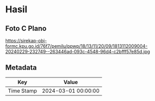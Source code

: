 # Hasil

## Foto C Plano

https://sirekap-obj-formc.kpu.go.id/76f7/pemilu/ppwp/18/13/11/20/09/1813112009004-20240229-232749--263446ad-093c-4548-96d4-c2bfff57e85d.jpg


## Metadata

| Key        | Value               |
| ---------- | ------------------- |
| Time Stamp | 2024-03-01 00:00:00 |



